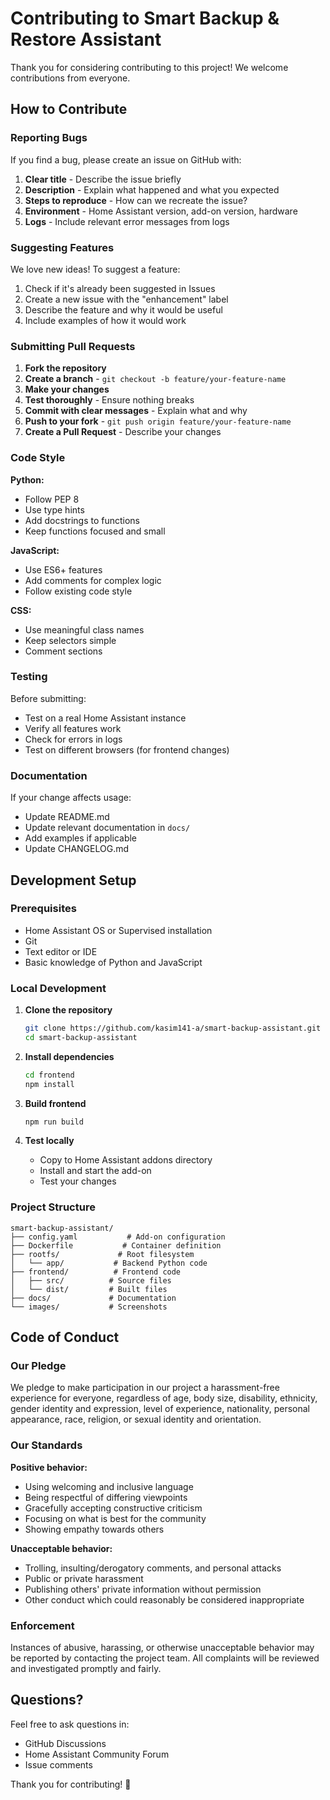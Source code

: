 # Contributing to Smart Backup & Restore Assistant

Thank you for considering contributing to this project! We welcome contributions from everyone.

## How to Contribute

### Reporting Bugs

If you find a bug, please create an issue on GitHub with:

1. **Clear title** - Describe the issue briefly
2. **Description** - Explain what happened and what you expected
3. **Steps to reproduce** - How can we recreate the issue?
4. **Environment** - Home Assistant version, add-on version, hardware
5. **Logs** - Include relevant error messages from logs

### Suggesting Features

We love new ideas! To suggest a feature:

1. Check if it's already been suggested in Issues
2. Create a new issue with the "enhancement" label
3. Describe the feature and why it would be useful
4. Include examples of how it would work

### Submitting Pull Requests

1. **Fork the repository**
2. **Create a branch** - `git checkout -b feature/your-feature-name`
3. **Make your changes**
4. **Test thoroughly** - Ensure nothing breaks
5. **Commit with clear messages** - Explain what and why
6. **Push to your fork** - `git push origin feature/your-feature-name`
7. **Create a Pull Request** - Describe your changes

### Code Style

**Python:**
- Follow PEP 8
- Use type hints
- Add docstrings to functions
- Keep functions focused and small

**JavaScript:**
- Use ES6+ features
- Add comments for complex logic
- Follow existing code style

**CSS:**
- Use meaningful class names
- Keep selectors simple
- Comment sections

### Testing

Before submitting:

- Test on a real Home Assistant instance
- Verify all features work
- Check for errors in logs
- Test on different browsers (for frontend changes)

### Documentation

If your change affects usage:

- Update README.md
- Update relevant documentation in `docs/`
- Add examples if applicable
- Update CHANGELOG.md

## Development Setup

### Prerequisites

- Home Assistant OS or Supervised installation
- Git
- Text editor or IDE
- Basic knowledge of Python and JavaScript

### Local Development

1. **Clone the repository**
   ```bash
   git clone https://github.com/kasim141-a/smart-backup-assistant.git
   cd smart-backup-assistant
   ```

2. **Install dependencies**
   ```bash
   cd frontend
   npm install
   ```

3. **Build frontend**
   ```bash
   npm run build
   ```

4. **Test locally**
   - Copy to Home Assistant addons directory
   - Install and start the add-on
   - Test your changes

### Project Structure

```
smart-backup-assistant/
├── config.yaml           # Add-on configuration
├── Dockerfile           # Container definition
├── rootfs/             # Root filesystem
│   └── app/           # Backend Python code
├── frontend/          # Frontend code
│   ├── src/          # Source files
│   └── dist/         # Built files
├── docs/             # Documentation
└── images/           # Screenshots
```

## Code of Conduct

### Our Pledge

We pledge to make participation in our project a harassment-free experience for everyone, regardless of age, body size, disability, ethnicity, gender identity and expression, level of experience, nationality, personal appearance, race, religion, or sexual identity and orientation.

### Our Standards

**Positive behavior:**
- Using welcoming and inclusive language
- Being respectful of differing viewpoints
- Gracefully accepting constructive criticism
- Focusing on what is best for the community
- Showing empathy towards others

**Unacceptable behavior:**
- Trolling, insulting/derogatory comments, and personal attacks
- Public or private harassment
- Publishing others' private information without permission
- Other conduct which could reasonably be considered inappropriate

### Enforcement

Instances of abusive, harassing, or otherwise unacceptable behavior may be reported by contacting the project team. All complaints will be reviewed and investigated promptly and fairly.

## Questions?

Feel free to ask questions in:
- GitHub Discussions
- Home Assistant Community Forum
- Issue comments

Thank you for contributing! 🎉


